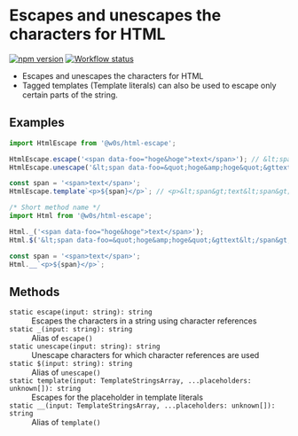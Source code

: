 # Escapes and unescapes the characters for HTML

[![npm version](https://badge.fury.io/js/%40w0s%2Fhtml-escape.svg)](https://www.npmjs.com/package/@w0s/html-escape)
[![Workflow status](https://github.com/SaekiTominaga/npm/actions/workflows/html-escape.yml/badge.svg)](https://github.com/SaekiTominaga/npm/actions/workflows/html-escape.yml)

- Escapes and unescapes the characters for HTML
- Tagged templates (Template literals) can also be used to escape only certain parts of the string.

## Examples

```JavaScript
import HtmlEscape from '@w0s/html-escape';

HtmlEscape.escape('<span data-foo="hoge&hoge">text</span>'); // &lt;span data-foo=&quot;hoge&amp;hoge&quot;&gttext&lt;/span&gt;
HtmlEscape.unescape('&lt;span data-foo=&quot;hoge&amp;hoge&quot;&gttext&lt;/span&gt;'); // <span data-foo="hoge&hoge">text</span>

const span = '<span>text</span>';
HtmlEscape.template`<p>${span}</p>`; // <p>&lt;span&gt;text&lt;span&gt;</p>
```

```JavaScript
/* Short method name */
import Html from '@w0s/html-escape';

Html._('<span data-foo="hoge&hoge">text</span>');
Html.$('&lt;span data-foo=&quot;hoge&amp;hoge&quot;&gttext&lt;/span&gt;');

const span = '<span>text</span>';
Html.__`<p>${span}</p>`;
```

## Methods

<dl>
<dt><code>static escape(input: string): string</code></dt>
<dd>Escapes the characters in a string using character references</dd>
<dt><code>static _(input: string): string</code></dt>
<dd>Alias of <code>escape()</code></dd>
<dt><code>static unescape(input: string): string</code></dt>
<dd>Unescape characters for which character references are used</dd>
<dt><code>static $(input: string): string</code></dt>
<dd>Alias of <code>unescape()</code></dd>
<dt><code>static template(input: TemplateStringsArray, ...placeholders: unknown[]): string</code></dt>
<dd>Escapes for the placeholder in template literals</dd>
<dt><code>static __(input: TemplateStringsArray, ...placeholders: unknown[]): string</code></dt>
<dd>Alias of <code>template()</code></dd>
</dl>
